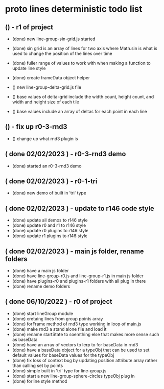 # proto lines deterministic todo list

## () - r1 of project
* (done) new line-group-sin-grid.js started
* (done) sin grid is an array of lines for two axis where Math.sin is what is used to change the position of the lines over time
* (done) fuller range of values to work with when making a function to update line style
* (done) create frameData object helper

* () new line-group-delta-grid.js file
* () base values of delta-grid include the width count, height count, and width and height size of each tile
* () base values include an array of deltas for each point in each line

## () - fix up r0-3-rnd3
* () change up what rnd3 plugin is

## ( done 02/02/2023 ) - r0-3-rnd3 demo
* (done) started an r0-3-rnd3 demo

## ( done 02/02/2023 ) - r0-1-tri
* (done) new demo of built in 'tri' type

## ( done 02/02/2023 ) - update to r146 code style
* (done) update all demos to r146 style
* (done) update r0 and r1 to r146 style
* (done) update r0 plugins to r146 style
* (done) update r1 plugins to r146 style

## ( done 02/02/2023 ) - main js folder, rename folders
* (done) have a main js folder
* (done) have line-group-r0.js and line-group-r1.js in main js folder
* (done) have plugins-r0 and plugins-r1 folders with all plug in there
* (done) rename demo folders

## ( done 06/10/2022 ) - r0 of project
* (done) start lineGroup module
* (done) cretaing lines from group points array
* (done) forFrame method of rnd3 type working in loop of main.js
* (done) make rnd3 a stand alone file and load it 
* (done) rename startState to soemthing else that makes more sense such as baseData
* (done) have an array of vectors to lerp to for baseData in rnd3
* (done) have a baseData object for a typeObj that can be used to set default values for baseData values for the typeObj
* (done) fix loss of context bug by updating position attribute array rather than calling set by points
* (done) simple built in 'tri' type for line-group.js
* (done) start a new line-group-sphere-circles typeObj plug in
* (done) forline style method